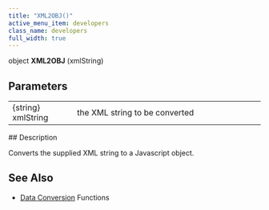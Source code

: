 ```yaml
---
title: "XML2OBJ()"
active_menu_item: developers
class_name: developers
full_width: true
---
```



object **XML2OBJ** (xmlString)

## Parameters

<table>
<tr>
<td width="120">
{string} xmlString

</td>
<td width="13">
</td>
<td width="747">
the XML string to be converted

</td>
</tr>
</table>
## Description

Converts the supplied XML string to a Javascript object.

## See Also

 - [Data Conversion]() Functions

